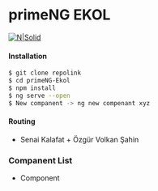 # primeNG EKOL

[![N|Solid](https://i.ibb.co/cCLmr82/ekol-logistics-prime-NG-Ekol.png)](https://www.ekol.com/en/)


#### Installation
  
```sh
$ git clone repolink
$ cd primeNG-Ekol
$ npm install
$ ng serve --open
$ New companent -> ng new compenant xyz
```

#### Routing 

  - Senai Kalafat + Özgür Volkan Şahin 


### Companent List
  - Component
